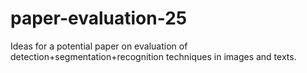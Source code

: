 # paper-evaluation-25
Ideas for a potential paper on evaluation of detection+segmentation+recognition techniques in images and texts.
